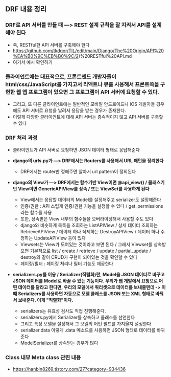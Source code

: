 ## DRF 내용 정리

### DRF로 API 서버를 만들 때 —> REST 설계 규칙을 잘 지켜서 API를 설계해야 된다
- 즉, RESTful한 API 서버를 구축해야 한다
- https://github.com/tkdqor/TIL/edit/main/Django/The%20Origin/API%20%EA%B0%9C%EB%B0%9C/2)%20RESTful%20API.md
- 여기서 예시 확인하기


### 클라이언트에는 대표적으로, 프론트엔드 개발자들이 html/css/JavaScript를 가지고서 리액트나 뷰를 사용해서 프론트쪽을 구현한 웹 앱 프로그램이 있으면 그 프로그램이 API 서버에 요청할 수 있다.
- 그리고, 또 다른 클라이언트에는 일반적인 모바일 안드로이드나 iOS 개발자들 경우에도 API 서버로 요청을 날려서 응답을 받는 경우가 존재한다.
- 이렇게 다양한 클라이언트에 대해 API 서버는 종속적이지 않고 API 서버를 구축할 수 있다


### DRF 처리 과정
- 클라이언트가 API 서버로 요청하면 JSON 데이터 형태로 응답해준다
- **django의 urls.py가 —> DRF에서는 Routers를 사용해서 URL 패턴을 정리한다**
  - DRF에서는 router만 정해주면 알아서 url pattern이 정의된다

- **django의 View가 —> DRF에서는 함수기반 View이면 @api_view() / 클래스기반 View이면 GenericAPIView를 상속 / 또는 ViewSet를 사용하게 된다**
  - View에서는 응답할 데이터의 Model를 설정해주고 serializer도 설정해준다
  - 인증/권한 : API 스럽게 인증/권한 기능을 설정할 수 있다 / get_permissions라는 함수를 사용
  - 또한, 상속받은 View 내부의 함수들을 오버라이딩해서 사용할 수도 있다
  - django와 비슷하게 목록을 조회하는 ListAPIView / 상세 데이터 조회하는 RetrieveAPIView / 데이터 하나 삭제하는 DestroyAPIView / 데이터 하나 수정하는 UpdateAPIView 등이 있다
  - Viewsets는 View가 모여있는 것이라고 보면 된다 / 그래서 Viewset를 상속받으면 기본적으로 list / create / retrieve / update / partial_update / destroy와 같이 CRUD가 구현이 되어있는 것을 확인할 수 있다 
  - 페이징/필터 : 페이징 처리나 필터 기능도 제공한다 

- **serializers.py를 이용 / Serializer(직렬화)란, Model을 JSON 데이터로 바꾸고 JSON 데이터를 Model로 바꿀 수 있는 기능이다. 우리가 웹 개발에서 요청으로 어떤 데이터를 달라고 한다면, 우리의 모델에서 쿼리셋으로 데이터를 보내줄텐데 -> 이 때 Serializers를 사용하면 자동으로 모델 클래스를 JSON 또는 XML 형태로 바꿔서 보내준다. 이게 "직렬화"이다.**
  - serializers는 유효성 검사도 직접 진행해준다.
  - serializers.py에서 Serializer를 상속하고 클래스를 선언한다
  - 그리고 특정 모델을 설정해서 그 모델의 어떤 필드를 가져올지 설정한다
  - serializer.data 이렇게 .data 메소드를 사용하면 JSON 형태로 데이터를 바꿔준다
  - ModelSerializer를 상속받는 경우가 많다



### Class 내부 Meta class 관련 내용
- https://hanbin8269.tistory.com/27?category=934436






